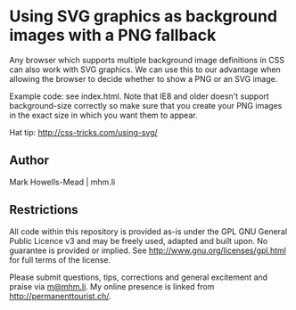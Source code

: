 Using SVG graphics as background images with a PNG fallback
===========================================================

Any browser which supports multiple background image definitions in CSS can also work with SVG graphics.
We can use this to our advantage when allowing the browser to decide whether to show a PNG or an SVG image.

Example code: see index.html. Note that IE8 and older doesn't support background-size correctly
so make sure that you create your PNG images in the exact size in which you want them to appear.

Hat tip: http://css-tricks.com/using-svg/

Author
-----
Mark Howells-Mead | mhm.li

Restrictions
------------
All code within this repository is provided as-is under the GPL GNU General Public Licence v3 and may be freely used, adapted and built upon. No guarantee is provided or implied. See http://www.gnu.org/licenses/gpl.html for full terms of the license.

Please submit questions, tips, corrections and general excitement and praise via m@mhm.li. My online presence is linked from http://permanenttourist.ch/.